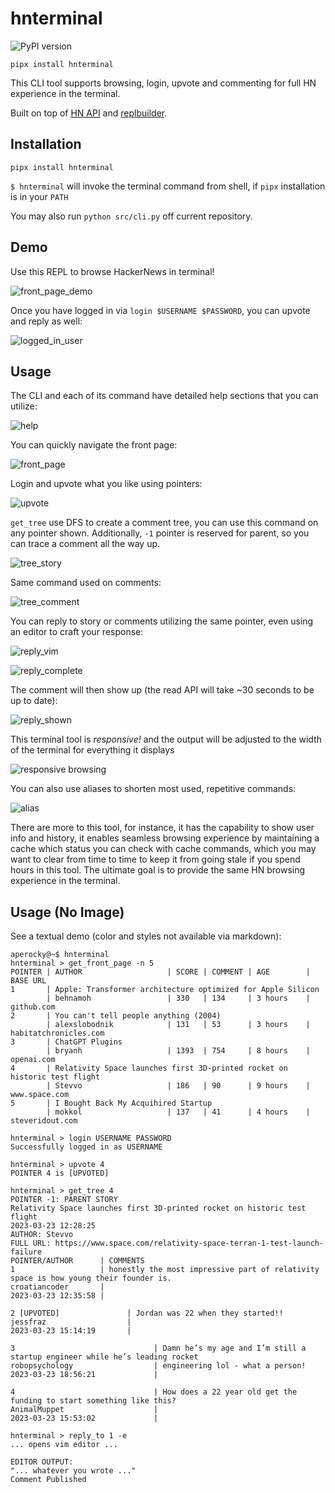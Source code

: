 # hnterminal

![PyPI version](http://img.shields.io/pypi/v/hnterminal.svg)

`pipx install hnterminal`

This CLI tool supports browsing, login, upvote and commenting for full HN experience in the terminal.

Built on top of [HN API](https://github.com/HackerNews/API) and [replbuilder](https://github.com/Aperocky/replbuilder).

## Installation

`pipx install hnterminal`

`$ hnterminal` will invoke the terminal command from shell, if `pipx` installation is in your `PATH`

You may also run `python src/cli.py` off current repository.

## Demo

Use this REPL to browse HackerNews in terminal!

![front_page_demo](images/hnterm-demo-0.gif)

Once you have logged in via `login $USERNAME $PASSWORD`, you can upvote and reply as well:

![logged_in_user](images/hnterm-demo-1.gif)

## Usage

The CLI and each of its command have detailed help sections that you can utilize:

![help](images/get_help.jpg)

You can quickly navigate the front page:

![front_page](images/front_page.jpg)

Login and upvote what you like using pointers:

![upvote](images/login.jpg)

`get_tree` use DFS to create a comment tree, you can use this command on any pointer shown. Additionally, `-1` pointer is reserved for parent, so you can trace a comment all the way up.

![tree_story](images/get_tree_story.jpg)

Same command used on comments:

![tree_comment](images/get_tree_comment.jpg)

You can reply to story or comments utilizing the same pointer, even using an editor to craft your response:

![reply_vim](images/reply_vim.jpg)

![reply_complete](images/replied.jpg)

The comment will then show up (the read API will take ~30 seconds to be up to date):

![reply_shown](images/reply_shown.jpg)

This terminal tool is *responsive!* and the output will be adjusted to the width of the terminal for everything it displays

![responsive browsing](images/responsive_term.jpg)

You can also use aliases to shorten most used, repetitive commands:

![alias](images/alias.jpg)

There are more to this tool, for instance, it has the capability to show user info and history, it enables seamless browsing experience by maintaining a cache which status you can check with cache commands, which you may want to clear from time to time to keep it from going stale if you spend hours in this tool. The ultimate goal is to provide the same HN browsing experience in the terminal.

## Usage (No Image)

See a textual demo (color and styles not available via markdown):

```
aperocky@~$ hnterminal
hnterminal > get_front_page -n 5
POINTER | AUTHOR                   | SCORE | COMMENT | AGE        | BASE URL
1       | Apple: Transformer architecture optimized for Apple Silicon
        | behnamoh                 | 330   | 134     | 3 hours    | github.com
2       | You can't tell people anything (2004)
        | alexslobodnik            | 131   | 53      | 3 hours    | habitatchronicles.com
3       | ChatGPT Plugins
        | bryanh                   | 1393  | 754     | 8 hours    | openai.com
4       | Relativity Space launches first 3D-printed rocket on historic test flight
        | Stevvo                   | 186   | 90      | 9 hours    | www.space.com
5       | I Bought Back My Acquihired Startup
        | mokkol                   | 137   | 41      | 4 hours    | steveridout.com

hnterminal > login USERNAME PASSWORD
Successfully logged in as USERNAME

hnterminal > upvote 4
POINTER 4 is [UPVOTED]

hnterminal > get_tree 4
POINTER -1: PARENT STORY
Relativity Space launches first 3D-printed rocket on historic test flight
2023-03-23 12:28:25
AUTHOR: Stevvo
FULL URL: https://www.space.com/relativity-space-terran-1-test-launch-failure
POINTER/AUTHOR      | COMMENTS
1                   | honestly the most impressive part of relativity space is how young their founder is.
croatiancoder       | 
2023-03-23 12:35:58 | 

2 [UPVOTED]               | Jordan was 22 when they started!!
jessfraz                  | 
2023-03-23 15:14:19       | 

3                               | Damn he’s my age and I’m still a startup engineer while he’s leading rocket
robopsychology                  | engineering lol - what a person!
2023-03-23 18:56:21             | 

4                               | How does a 22 year old get the funding to start something like this?
AnimalMuppet                    | 
2023-03-23 15:53:02             | 

hnterminal > reply_to 1 -e
... opens vim editor ...

EDITOR OUTPUT:
"... whatever you wrote ..."
Comment Published
```
